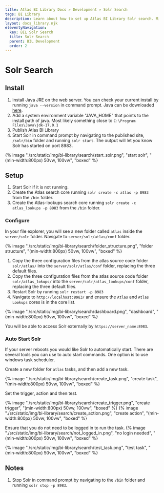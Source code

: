```yaml
---
title: Atlas BI Library Docs » Development » Solr Search
tags: BI Library
description: Learn about how to set up Atlas BI Library Solr search. Minimal setup is needed, Solr can be set to autostart when your server reboots.
layout: docs_library.njk
eleventyNavigation:
  key: BIL Solr Search
  title: Solr Search
  parent: BIL Development
  order: 2
---
```


# Solr Search

## Install

1. Install Java JRE on the web server. You can check your current install by running ``java --version`` in command prompt. Java can be downloaded [here](https://www.oracle.com/java/technologies/downloads/#jdk17-windows).
2. Add a system environment variable "JAVA_HOME" that points to the install path of java. Most likely something close to `C:\Program Files\Java\jdk-17.0.1`
3. Publish Atlas BI Library
4. Start Solr in command prompt by navigating to the published site,  `/solr/bin` folder and running `solr start`. The output will let you know Solr has started on port 8983.

{% image "./src/static/img/bi-library/search/start_solr.png", "start solr", "(min-width:800px) 50vw, 100vw", "boxed" %}

## Setup

1. Start Solr if it is not running.
2. Create the Atlas search core running `solr create -c atlas -p 8983` from the `/bin` folder.
3. Create the Atlas-lookups search core running `solr create -c atlas_lookups -p 8983` from the `/bin` folder.

### Configure
In your file explorer, you will see a new folder called `atlas` inside the `server/solr` folder. Navigate to `server/solr/atlas/conf` folder.

{% image "./src/static/img/bi-library/search/folder_structure.png", "folder structure", "(min-width:800px) 50vw, 100vw", "boxed" %}

1. Copy the three configuration files from the atlas source code folder `solr/atlas/` into the `server/solr/atlas/conf` folder, replacing the three default files.
2. Copy the three configuration files from the atlas source code folder `solr/atlas_lokups/` into the `server/solr/atlas_lookups/conf` folder, replacing the three default files.
3. Restart Solr by running `solr restart -p 8983`
4. Navigate to `http://localhost:8983/` and ensure the `Atlas` and `Atlas Lookups` cores is in the core list.

{% image "./src/static/img/bi-library/search/dashboard.png", "dashboard", "(min-width:800px) 50vw, 100vw", "boxed" %}

You will be able to access Solr externally by ``https://server_name:8983``.

### Auto Start Solr

If your server reboots you would like Solr to automatically start. There are several tools you can use to auto start commands. One option is to use windows task scheduler.

Create a new folder for `atlas` tasks, and then add a new task.

{% image "./src/static/img/bi-library/search/create_task.png", "create task", "(min-width:800px) 50vw, 100vw", "boxed" %}

Set the trigger, action and then test.

{% image "./src/static/img/bi-library/search/create_trigger.png", "create trigger", "(min-width:800px) 50vw, 100vw", "boxed" %}
{% image "./src/static/img/bi-library/search/create_action.png", "create action", "(min-width:800px) 50vw, 100vw", "boxed" %}

Ensure that you do not need to be logged in to run the task.
{% image "./src/static/img/bi-library/search/not_logged_in.png", "no login needed", "(min-width:800px) 50vw, 100vw", "boxed" %}

{% image "./src/static/img/bi-library/search/test_task.png", "test task", "(min-width:800px) 50vw, 100vw", "boxed" %}



## Notes

1. Stop Solr in command prompt by navigating to the `/bin` folder and running `solr stop -p 8983`.
